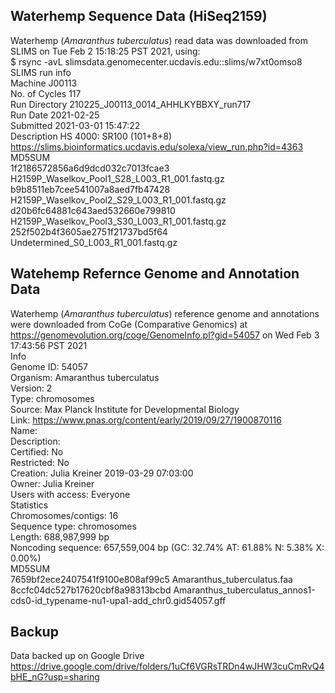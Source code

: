 ## Waterhemp Sequence Data (HiSeq2159)
Waterhemp (*Amaranthus tuberculatus*) read data was downloaded from SLIMS on Tue Feb 2 15:18:25 PST 2021, using:  
	$ rsync -avL slimsdata.genomecenter.ucdavis.edu::slims/w7xt0omso8  
SLIMS run info  
	Machine	J00113  
	No. of Cycles	117  
	Run Directory	210225_J00113_0014_AHHLKYBBXY_run717  
	Run Date	2021-02-25  
	Submitted	2021-03-01 15:47:22  
	Description	HS 4000: SR100 (101+8+8)  
	https://slims.bioinformatics.ucdavis.edu/solexa/view_run.php?id=4363  
	MD5SUM  
		1f2186572856a6d9dcd032c7013fcae3  H2159P_Waselkov_Pool1_S28_L003_R1_001.fastq.gz  
		b9b8511eb7cee541007a8aed7fb47428  H2159P_Waselkov_Pool2_S29_L003_R1_001.fastq.gz  
		d20b6fc64881c643aed532660e799810  H2159P_Waselkov_Pool3_S30_L003_R1_001.fastq.gz  
		252f502b4f3605ae2751f21737bd5f64  Undetermined_S0_L003_R1_001.fastq.gz  
	
## Watehemp Refernce Genome and Annotation Data  
Waterhemp (*Amaranthus tuberculatus*) reference genome and annotations were downloaded from CoGe (Comparative Genomics) at https://genomevolution.org/coge/GenomeInfo.pl?gid=54057 on Wed Feb 3 17:43:56 PST 2021  
	Info  
		Genome ID:	54057  
		Organism:	Amaranthus tuberculatus  
		Version:	2  
		Type:	chromosomes  
		Source:	Max Planck Institute for Developmental Biology  
		Link:	https://www.pnas.org/content/early/2019/09/27/1900870116  
		Name:  
		Description:  
		Certified:	No  
		Restricted:	No  
		Creation:	Julia Kreiner 2019-03-29 07:03:00  
		Owner:	Julia Kreiner  
		Users with access:	Everyone  
	Statistics  
		Chromosomes/contigs:	16  
		Sequence type:	chromosomes  
		Length:	688,987,999 bp  
		Noncoding sequence:	657,559,004 bp (GC: 32.74% AT: 61.88% N: 5.38% X: 0.00%)  
	MD5SUM  
		7659bf2ece2407541f9100e808af99c5  Amaranthus_tuberculatus.faa  
		8ccfc04dc527b17620cbf8a98313bcbd  Amaranthus_tuberculatus_annos1-cds0-id_typename-nu1-upa1-add_chr0.gid54057.gff  
		
## Backup
Data backed up on Google Drive  
	https://drive.google.com/drive/folders/1uCf6VGRsTRDn4wJHW3cuCmRvQ4bHE_nG?usp=sharing  
